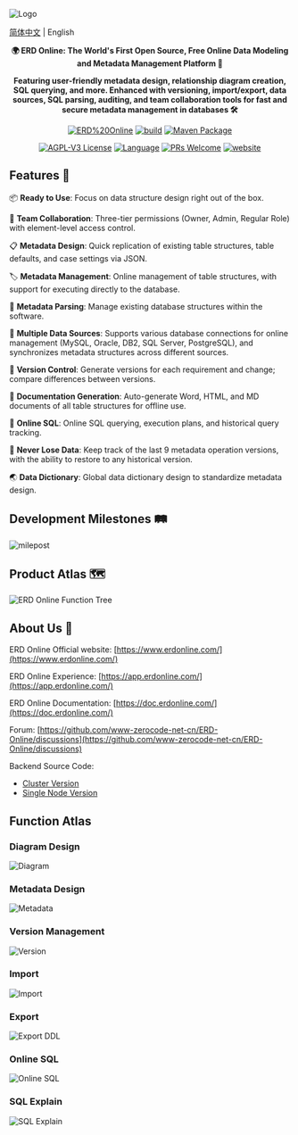 ![Logo](profile/img/logo.png)

[简体中文](profile/README.md) | English


<p align="center"><strong>🌍 ERD Online: The World's First Open Source, Free Online Data Modeling and Metadata Management Platform 🚀</strong></p>
<p align="center"><strong>Featuring user-friendly metadata design, relationship diagram creation, SQL querying, and more. Enhanced with versioning, import/export, data sources, SQL parsing, auditing, and team collaboration tools for fast and secure metadata management in databases 🛠️</strong></p>

<p align="center">
<a href="https://github.com/www-zerocode-net-cn/ERD-Online"><img alt="ERD%20Online" src="https://img.shields.io/badge/zerocode-ERD%20Online-brightgreen"></a>
<a href="https://github.com/www-zerocode-net-cn/ERD-Online/actions/workflows/ci.yml"><img alt="build" src="https://img.shields.io/github/actions/workflow/status/www-zerocode-net-cn/ERD-Online/ci.yml?branch=main&style=flat-square"></a>
<a href="https://mvnrepository.com/artifact/com.java2e/martin-extension-ncnb"><img alt="Maven Package" src="https://img.shields.io/maven-metadata/v?metadataUrl=https%3A%2F%2Frepo1.maven.org%2Fmaven2%2Fcom%2Fjava2e%2Fmartin-extension-ncnb%2Fmaven-metadata.xml"></a>
</p>

<p align="center">
<a href="https://github.com/www-zerocode-net-cn/ERD-Online/blob/master/LICENSE"><img src="https://img.shields.io/github/license/www-zerocode-net-cn/ERD-Online?style=flat-square" alt="AGPL-V3 License"></a>
<a href="https://www.typescriptlang.org"><img alt="Language" src="https://img.shields.io/badge/language-TypeScript-blue.svg?style=flat-square"></a>
<a href="https://github.com/www-zerocode-net-cn/ERD-Online/pulls"><img alt="PRs Welcome" src="https://img.shields.io/badge/PRs-Welcome-brightgreen.svg?style=flat-square"></a>
<a href="https://www.erdonline.com"><img alt="website" src="https://img.shields.io/static/v1?label=&labelColor=505050&message=website&color=0076D6&style=flat-square&logo=google-chrome&logoColor=0076D6"></a>
</p>

## Features 🌟

📦 **Ready to Use**: Focus on data structure design right out of the box.

🌱 **Team Collaboration**: Three-tier permissions (Owner, Admin, Regular Role) with element-level access control.

📋 **Metadata Design**: Quick replication of existing table structures, table defaults, and case settings via JSON.

🏷 **Metadata Management**: Online management of table structures, with support for executing directly to the database.

🎨 **Metadata Parsing**: Manage existing database structures within the software.

📱 **Multiple Data Sources**: Supports various database connections for online management (MySQL, Oracle, DB2, SQL Server, PostgreSQL), and synchronizes metadata structures across different sources.

📡 **Version Control**: Generate versions for each requirement and change; compare differences between versions.

🎉 **Documentation Generation**: Auto-generate Word, HTML, and MD documents of all table structures for offline use.

💯 **Online SQL**: Online SQL querying, execution plans, and historical query tracking.

🧲 **Never Lose Data**: Keep track of the last 9 metadata operation versions, with the ability to restore to any historical version.

🌏 **Data Dictionary**: Global data dictionary design to standardize metadata design.

## Development Milestones 🛤️

![milepost](profile/img/milepost.png)

## Product Atlas 🗺️
![ERD Online Function Tree](https://user-images.githubusercontent.com/26294919/230535866-1936a1aa-099b-4b75-80ba-442c2c22cf55.png)

## About Us 🤝

ERD Online Official website: [https://www.erdonline.com/](https://www.erdonline.com/)

ERD Online Experience: [https://app.erdonline.com/](https://app.erdonline.com/)

ERD Online Documentation: [https://doc.erdonline.com/](https://doc.erdonline.com/)

Forum: [https://github.com/www-zerocode-net-cn/ERD-Online/discussions](https://github.com/www-zerocode-net-cn/ERD-Online/discussions)

Backend Source Code:
- [Cluster Version](https://github.com/www-zerocode-net-cn/martin-framework)
- [Single Node Version](https://gitee.com/MARTIN-88/erd-apis)

## Function Atlas

### Diagram Design
![Diagram](profile/img/relation.png)

### Metadata Design
![Metadata](profile/img/table.png)

### Version Management
![Version](profile/img/version.png)

### Import
![Import](profile/img/import.png)

### Export
![Export DDL](profile/img/export.png)

### Online SQL
![Online SQL](profile/img/query.png)

### SQL Explain
![SQL Explain](profile/img/explain.png)





 
